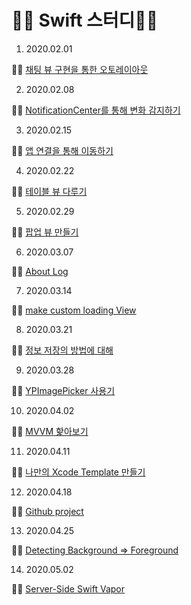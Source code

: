 # 🧑‍💻 Swift 스터디🧑‍💻

1. 2020.02.01

 🏃‍♂️ [채팅 뷰 구현을 통한 오토레이아웃](https://github.com/iOS-SOPT-iNNovation/5anniversary/blob/master/1stStudy/README.md)

2. 2020.02.08

 🏃‍♂️ [NotificationCenter를 통해 변화 감지하기](https://github.com/iOS-SOPT-iNNovation/5anniversary/blob/master/2ndStudy/README.md)

3. 2020.02.15

 🏃‍♂️ [앱 연결을 통해 이동하기](https://github.com/iOS-SOPT-iNNovation/5anniversary/blob/master/3rdStudy/README.md)

4. 2020.02.22

 🏃‍♂️ [테이블 뷰 다루기](https://github.com/iOS-SOPT-iNNovation/5anniversary/blob/master/4thStudy/README.md)

5. 2020.02.29

 🏃‍♂️ [팝업 뷰 만들기](https://github.com/iOS-SOPT-iNNovation/5anniversary/blob/master/5thStudy/README.md)

6. 2020.03.07

🏃‍♂️ [About Log](https://github.com/iOS-SOPT-iNNovation/5anniversary/blob/master/6thStudy/README.md)

7. 2020.03.14

🏃‍♂️ [make custom loading View](https://github.com/iOS-SOPT-iNNovation/5anniversary/blob/master/7thStudy/README.md)

8. 2020.03.21

🏃‍♂️ [정보 저장의 방법에 대해](https://github.com/iOS-SOPT-iNNovation/5anniversary/blob/master/8thStudy/README.md)

9. 2020.03.28

🏃‍♂️ [YPImagePicker 사용기](https://blog.5anniversary.dev/7)

10. 2020.04.02

🏃‍♂️ [MVVM 핥아보기](https://blog.5anniversary.dev/8)

11. 2020.04.11

🏃‍♂️ [나만의 Xcode Template 만들기](https://blog.5anniversary.dev/9)

12. 2020.04.18

🏃‍♂️ [Github project](https://blog.5anniversary.dev/12)

13. 2020.04.25

🏃‍♂️ [Detecting Background => Foreground](https://blog.5anniversary.dev/10)

14. 2020.05.02

🏃‍♂️ [Server-Side Swift Vapor](https://blog.5anniversary.dev/14)
